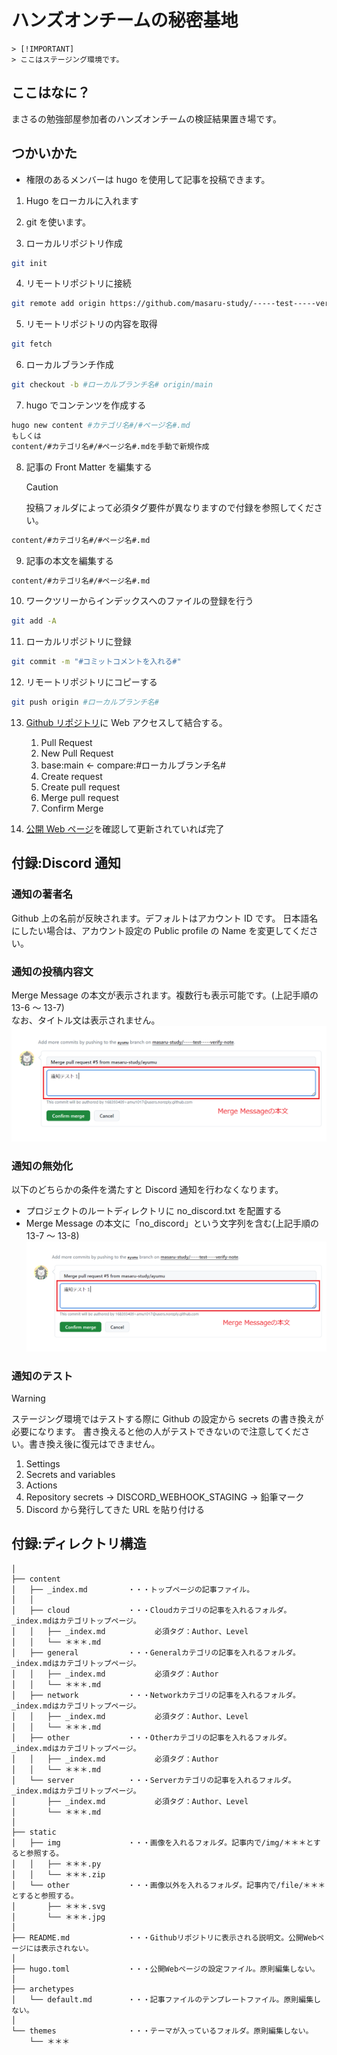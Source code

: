 # ハンズオンチームの秘密基地

    > [!IMPORTANT]
    > ここはステージング環境です。

## ここはなに？

まさるの勉強部屋参加者のハンズオンチームの検証結果置き場です。

## つかいかた

- 権限のあるメンバーは hugo を使用して記事を投稿できます。

1. Hugo をローカルに入れます
2. git を使います。

3. ローカルリポジトリ作成

```bash
git init
```

4. リモートリポジトリに接続

```bash
git remote add origin https://github.com/masaru-study/-----test-----verify-note.git
```

5. リモートリポジトリの内容を取得

```bash
git fetch
```

6. ローカルブランチ作成

```bash
git checkout -b #ローカルブランチ名# origin/main
```

7. hugo でコンテンツを作成する

```bash
hugo new content #カテゴリ名#/#ページ名#.md
もしくは
content/#カテゴリ名#/#ページ名#.mdを手動で新規作成
```

8. 記事の Front Matter を編集する
   > [!CAUTION]
   > 投稿フォルダによって必須タグ要件が異なりますので付録を参照してください。

```bash
content/#カテゴリ名#/#ページ名#.md
```

9. 記事の本文を編集する

```bash
content/#カテゴリ名#/#ページ名#.md
```

10. ワークツリーからインデックスへのファイルの登録を行う

```bash
git add -A
```

11. ローカルリポジトリに登録

```bash
git commit -m "#コミットコメントを入れる#"
```

12. リモートリポジトリにコピーする

```bash
git push origin #ローカルブランチ名#
```

13. [Github リポジトリ](https://github.com/masaru-study/-----test-----verify-note)に Web アクセスして結合する。

    1. Pull Request
    2. New Pull Request
    3. base:main ← compare:#ローカルブランチ名#
    4. Create request
    5. Create pull request
    6. Merge pull request
    7. Confirm Merge

14. [公開 Web ページ](https://masaru-study.github.io/-----test-----verify-note/)を確認して更新されていれば完了

## 付録:Discord 通知

### 通知の著者名

Github 上の名前が反映されます。デフォルトはアカウント ID です。
日本語名にしたい場合は、アカウント設定の Public profile の Name を変更してください。

### 通知の投稿内容文

Merge Message の本文が表示されます。複数行も表示可能です。(上記手順の 13-6 ～ 13-7)  
なお、タイトル文は表示されません。
![Merge Message](./.github/README/MergeMessage.PNG)

### 通知の無効化

以下のどちらかの条件を満たすと Discord 通知を行わなくなります。

- プロジェクトのルートディレクトリに no_discord.txt を配置する
- Merge Message の本文に「no_discord」という文字列を含む(上記手順の 13-7 ～ 13-8)  
  ![Merge Message](./.github/README/MergeMessage.PNG)

### 通知のテスト

> [!WARNING]
> ステージング環境ではテストする際に Github の設定から secrets の書き換えが必要になります。
> 書き換えると他の人がテストできないので注意してください。書き換え後に復元はできません。

1. Settings
2. Secrets and variables
3. Actions
4. Repository secrets → DISCORD_WEBHOOK_STAGING → 鉛筆マーク
5. Discord から発行してきた URL を貼り付ける

## 付録:ディレクトリ構造

```
│
├── content
│   ├── _index.md         ・・・トップページの記事ファイル。
│   │
│   ├── cloud             ・・・Cloudカテゴリの記事を入れるフォルダ。_index.mdはカテゴリトップページ。
│   │   ├── _index.md           必須タグ：Author、Level
│   │   └── ＊＊＊.md
│   ├── general           ・・・Generalカテゴリの記事を入れるフォルダ。_index.mdはカテゴリトップページ。
│   │   ├── _index.md           必須タグ：Author
│   │   └── ＊＊＊.md
│   ├── network           ・・・Networkカテゴリの記事を入れるフォルダ。_index.mdはカテゴリトップページ。
│   │   ├── _index.md           必須タグ：Author、Level
│   │   └── ＊＊＊.md
│   ├── other             ・・・Otherカテゴリの記事を入れるフォルダ。_index.mdはカテゴリトップページ。
│   │   ├── _index.md           必須タグ：Author
│   │   └── ＊＊＊.md
│   └── server            ・・・Serverカテゴリの記事を入れるフォルダ。_index.mdはカテゴリトップページ。
│       ├── _index.md           必須タグ：Author、Level
│       └── ＊＊＊.md
│
├── static
│   ├── img               ・・・画像を入れるフォルダ。記事内で/img/＊＊＊とすると参照する。
│   │   ├── ＊＊＊.py
│   │   └── ＊＊＊.zip
│   └── other             ・・・画像以外を入れるフォルダ。記事内で/file/＊＊＊とすると参照する。
│       ├── ＊＊＊.svg
│       └── ＊＊＊.jpg
│
├── README.md             ・・・Githubリポジトリに表示される説明文。公開Webページには表示されない。
│
├── hugo.toml             ・・・公開Webページの設定ファイル。原則編集しない。
│
├── archetypes
│   └── default.md        ・・・記事ファイルのテンプレートファイル。原則編集しない。
│
└── themes                ・・・テーマが入っているフォルダ。原則編集しない。
    └── ＊＊＊
```
